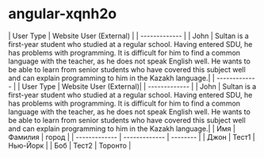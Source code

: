 # angular-xqnh2o
| User Type     | Website User (External)           |
| ------------- |
| John          | Sultan is a first-year student who studied at a regular school. Having entered SDU, he has problems with programming. It is difficult for him to find a common language with the teacher, as he does not speak English well. He wants to be able to learn from senior students who have covered this subject well and can explain programming to him in the Kazakh language.|
| ------------- |
| User Type     | Website User (External)|
| ------------- |
| John          | Sultan is a first-year student who studied at a regular school. Having entered SDU, he has problems with programming. It is difficult for him to find a common language with the teacher, as he does not speak English well. He wants to be able to learn from senior students who have covered this subject well and can explain programming to him in the Kazakh language.|
| Имя | Фамилия | город |
| ------------- | ------------- | -------- |
| Джон | Тест1 | Нью-Йорк |
| Боб | Тест2 | Торонто |
